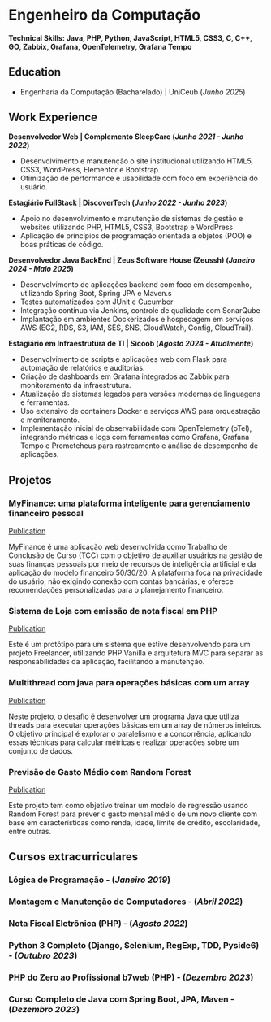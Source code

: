 # Engenheiro da Computação

#### Technical Skills: Java, PHP, Python, JavaScript, HTML5, CSS3, C, C++, GO, Zabbix, Grafana, OpenTelemetry, Grafana Tempo

## Education
- Engenharia da Computação (Bacharelado) | UniCeub (_Junho 2025_)
  
## Work Experience
**Desenvolvedor Web | Complemento SleepCare (_Junho 2021 - Junho 2022_)**
- Desenvolvimento e manutenção o site institucional utilizando HTML5, CSS3, WordPress, Elementor e Bootstrap
- Otimização de performance e usabilidade com foco em experiência do usuário.

**Estagiário FullStack | DiscoverTech (_Junho 2022 - Junho 2023_)**
- Apoio no desenvolvimento e manutenção de sistemas de gestão e websites utilizando PHP, HTML5, CSS3, Bootstrap e WordPress
- Aplicação de princípios de programação orientada a objetos (POO) e boas práticas de código.
  
**Desenvolvedor Java BackEnd | Zeus Software House (Zeussh) (_Janeiro 2024 - Maio 2025_)**
- Desenvolvimento de aplicações backend com foco em desempenho, utilizando Spring Boot, Spring JPA e Maven.s
- Testes automatizados com JUnit e Cucumber
- Integração contínua via Jenkins, controle de qualidade com SonarQube
- Implantação em ambientes Dockerizados e hospedagem em serviços AWS (EC2, RDS, S3, IAM, SES, SNS, CloudWatch, Config, CloudTrail).

**Estagiário em Infraestrutura de TI | Sicoob (_Agosto 2024 - Atualmente_)**
- Desenvolvimento de scripts e aplicações web com Flask para automação de relatórios e auditorias.
- Criação de dashboards em Grafana integrados ao Zabbix para monitoramento da infraestrutura.
- Atualização de sistemas legados para versões modernas de linguagens e ferramentas.
- Uso extensivo de containers Docker e serviços AWS para orquestração e monitoramento. 
- Implementação inicial de observabilidade com OpenTelemetry (oTel), integrando métricas e logs com ferramentas como Grafana, Grafana Tempo e Prometeheus para rastreamento e análise de desempenho de aplicações.


## Projetos

### MyFinance: uma plataforma inteligente para gerenciamento financeiro pessoal
[Publication](https://github.com/pedro-rods/myFinance)

MyFinance é uma aplicação web desenvolvida como Trabalho de Conclusão de Curso (TCC) com o objetivo de auxiliar usuários na gestão de suas finanças pessoais por meio de recursos de inteligência artificial e da aplicação do modelo financeiro 50/30/20. A plataforma foca na privacidade do usuário, não exigindo conexão com contas bancárias, e oferece recomendações personalizadas para o planejamento financeiro.


### Sistema de Loja com emissão de nota fiscal em PHP
[Publication](https://github.com/pedro-rods/Prototipo-nfephp)

Este é um protótipo para um sistema que estive desenvolvendo para um projeto Freelancer, utilizando PHP Vanilla e arquitetura MVC para separar as responsabilidades da aplicação, facilitando a manutenção. 


### Multithread com java para operações básicas com um array
[Publication](https://github.com/pedro-rods/Trabalho-java)

Neste projeto, o desafio é desenvolver um programa Java que utiliza threads para executar operações básicas em um array de números inteiros. O objetivo principal é explorar o paralelismo e a concorrência, aplicando essas técnicas para calcular métricas e realizar operações sobre um conjunto de dados.

### Previsão de Gasto Médio com Random Forest
[Publication](https://github.com/pedro-rods/Projeto-dados-python)

Este projeto tem como objetivo treinar um modelo de regressão usando Random Forest para prever o gasto mensal médio de um novo cliente com base em características como renda, idade, limite de crédito, escolaridade, entre outras.

## Cursos extracurriculares

### Lógica de Programação - (_Janeiro 2019_)
### Montagem e Manutenção de Computadores - (_Abril 2022_)
### Nota Fiscal Eletrônica (PHP) - (_Agosto 2022_)
### Python 3 Completo (Django, Selenium, RegExp, TDD, Pyside6) - (_Outubro 2023_)
### PHP do Zero ao Profissional b7web (PHP) - (_Dezembro 2023_)
###  Curso Completo de Java com Spring Boot, JPA, Maven - (_Dezembro 2023_)

